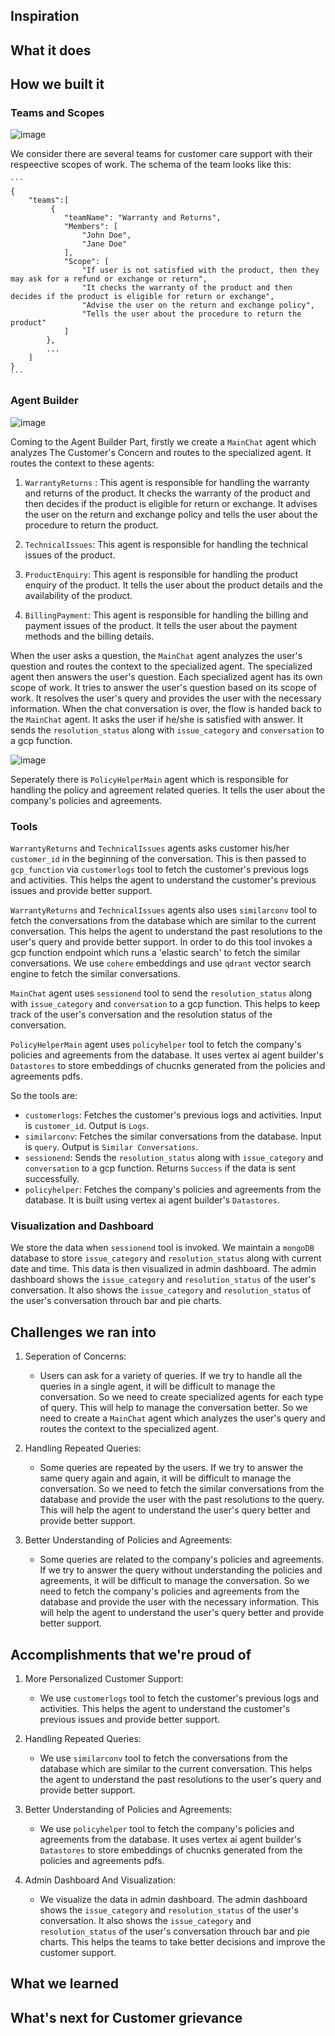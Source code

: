 ## Inspiration


## What it does


## How we built it

### Teams and Scopes

<!-- Add image from google drive -->
![image](https://drive.google.com/uc?export=view&id=1ns3OuQYeb7_INAuuC-TKIGYnWExhheSx)

We consider there are several teams for customer care support with their respeective scopes of work. The schema of the team looks like this:
    
    ```
    {
        "teams":[
             {
                "teamName": "Warranty and Returns",
                "Members": [
                    "John Doe",
                    "Jane Doe"
                ],
                "Scope": [
                    "If user is not satisfied with the product, then they may ask for a refund or exchange or return",
                    "It checks the warranty of the product and then decides if the product is eligible for return or exchange",
                    "Advise the user on the return and exchange policy",
                    "Tells the user about the procedure to return the product"
                ]
            },
            ...
        ]
    }
    ```

### Agent Builder

![image](https://drive.google.com/uc?export=view&id=1jILGLpavwTFYavw63NEnjwtU-uKCYXVW)

Coming to the Agent Builder Part, firstly we create a `MainChat` agent which analyzes The Customer's Concern and routes to the specialized agent.
It routes the context to these agents:

1. `WarrantyReturns` : This agent is responsible for handling the warranty and returns of the product. It checks the warranty of the product and then decides if the product is eligible for return or exchange. It advises the user on the return and exchange policy and tells the user about the procedure to return the product.

2. `TechnicalIssues`: This agent is responsible for handling the technical issues of the product.

3. `ProductEnquiry`: This agent is responsible for handling the product enquiry of the product. It tells the user about the product details and the availability of the product.

4. `BillingPayment`: This agent is responsible for handling the billing and payment issues of the product. It tells the user about the payment methods and the billing details.

When the user asks a question, the `MainChat` agent analyzes the user's question and routes the context to the specialized agent. The specialized agent then answers the user's question. Each specialized agent has its own scope of work. It tries to answer the user's question based on its scope of work. It resolves the user's query and provides the user with the necessary information. When the chat conversation is over, the flow is handed back to the `MainChat` agent. It asks the user if he/she is satisfied with answer. It sends the `resolution_status` along with `issue_category` and `conversation` to a gcp function.

![image](https://drive.google.com/uc?export=view&id=1qNAHAlF8WtXHgNT44R0zGRVBe5DsYD9f)

Seperately there is `PolicyHelperMain` agent which is responsible for handling the policy and agreement related queries. It tells the user about the company's policies and agreements. 

### Tools

`WarrantyReturns` and `TechnicalIssues` agents asks customer his/her `customer_id` in the beginning of the conversation. This is then passed to `gcp_function` via `customerlogs` tool to fetch the customer's previous logs and activities. This helps the agent to understand the customer's previous issues and provide better support.

`WarrantyReturns` and `TechnicalIssues` agents also uses `similarconv` tool to fetch the conversations from the database which are similar to the current conversation. This helps the agent to understand the past resolutions to the user's query and provide better support. In order to do this tool invokes a gcp function endpoint which runs a 'elastic search' to fetch the similar conversations. We use `cohere` embeddings and use   `qdrant` vector search engine to fetch the similar conversations.


`MainChat` agent uses `sessionend` tool to send the `resolution_status` along with `issue_category` and `conversation` to a gcp function. This helps to keep track of the user's conversation and the resolution status of the conversation.

`PolicyHelperMain` agent uses `policyhelper` tool to fetch the company's policies and agreements from the database. It uses vertex ai agent builder's `Datastores` to store embeddings of chucnks generated from the policies and agreements pdfs.

So the tools are:
- `customerlogs`: Fetches the customer's previous logs and activities. Input is `customer_id`. Output is `Logs`.
- `similarconv`: Fetches the similar conversations from the database. Input is `query`. Output is `Similar Conversations`.
- `sessionend`: Sends the `resolution_status` along with `issue_category` and `conversation` to a gcp function. Returns `Success` if the data is sent successfully.
- `policyhelper`: Fetches the company's policies and agreements from the database. It is built using vertex ai agent builder's `Datastores`.


### Visualization and Dashboard

We store the data when `sessionend` tool is invoked. We maintain a `mongoDB` database to store  `issue_category` and `resolution_status` along with current date and time. This data is then visualized in admin dashboard. The admin dashboard shows the `issue_category` and `resolution_status` of the user's conversation. It also shows the `issue_category` and `resolution_status` of the user's conversation throuch bar and pie charts. 

## Challenges we ran into

1. Seperation of Concerns:
    - Users can ask for a variety of queries. If we try to handle all the queries in a single agent, it will be difficult to manage the conversation. So we need to create specialized agents for each type of query. This will help to manage the conversation better. So we need to create a `MainChat` agent which analyzes the user's query and routes the context to the specialized agent.

2. Handling Repeated Queries:
    - Some queries are repeated by the users. If we try to answer the same query again and again, it will be difficult to manage the conversation. So we need to fetch the similar conversations from the database and provide the user with the past resolutions to the query. This will help the agent to understand the user's query better and provide better support.

3. Better Understanding of Policies and Agreements:
    - Some queries are related to the company's policies and agreements. If we try to answer the query without understanding the policies and agreements, it will be difficult to manage the conversation. So we need to fetch the company's policies and agreements from the database and provide the user with the necessary information. This will help the agent to understand the user's query better and provide better support.


## Accomplishments that we're proud of

1. More Personalized Customer Support:
    - We use `customerlogs` tool to fetch the customer's previous logs and activities. This helps the agent to understand the customer's previous issues and provide better support. 

2. Handling Repeated Queries:
    - We use `similarconv` tool to fetch the conversations from the database which are similar to the current conversation. This helps the agent to understand the past resolutions to the user's query and provide better support.

3. Better Understanding of Policies and Agreements:
    - We use `policyhelper` tool to fetch the company's policies and agreements from the database. It uses vertex ai agent builder's `Datastores` to store embeddings of chucnks generated from the policies and agreements pdfs.

4. Admin Dashboard And Visualization:
    - We visualize the data in admin dashboard. The admin dashboard shows the `issue_category` and `resolution_status` of the user's conversation. It also shows the `issue_category` and `resolution_status` of the user's conversation throuch bar and pie charts. This helps the teams to take better decisions and improve the customer support.


## What we learned


## What's next for Customer grievance
